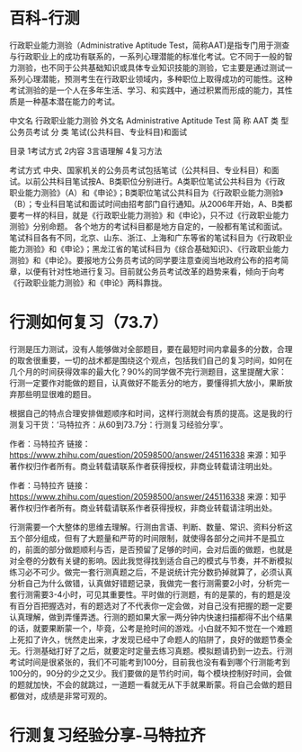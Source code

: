 # 百科-行测
行政职业能力测验（Administrative Aptitude Test，简称AAT)是指专门用于测查与行政职业上的成功有联系的，一系列心理潜能的标准化考试。它不同于一般的智力测验，也不同于公共基础知识或具体专业知识技能的测验，它主要是通过测试一系列心理潜能，预测考生在行政职业领域内，多种职位上取得成功的可能性。这种考试测验的是一个人在多年生活、学习、和实践中，通过积累而形成的能力，其性质是一种基本潜在能力的考试。

中文名 行政职业能力测验
外文名 Administrative Aptitude Test
简    称 AAT
类    型 公务员考试
分    类 笔试(公共科目、专业科目)和面试

目录
1考试方式
2内容
3言语理解
4复习方法

考试方式
中央、国家机关的公务员考试包括笔试（公共科目、专业科目）和面试。以前公共科目笔试按A、B类职位分别进行。A类职位笔试公共科目为《行政职业能力测验》（A）和《申论》；B类职位笔试公共科目为《行政职业能力测验》（B）；专业科目笔试和面试时间由招考部门自行通知。从2006年开始，A、B类都要考一样的科目，就是《行政职业能力测验》和《申论》，只不过《行政职业能力测验》分别命题。
各个地方的考试科目都是地方自定的，一般都有笔试和面试。笔试科目各有不同，北京、山东、浙江、上海和广东等省的笔试科目为《行政职业能力测验》和《申论》；黑龙江省的笔试科目为《综合基础知识》、《行政职业能力测验》和《申论》。要报地方公务员考试的同学要注意查阅当地政府公布的招考简章，以便有针对性地进行复习。目前就公务员考试改革的趋势来看，倾向于向考《行政职业能力测验》和《申论》两科靠拢。

# 行测如何复习（73.7）
行测是压力测试，没有人能够做对全部题目，要在最短时间内拿最多的分数，合理的取舍很重要，一切的战术都是围绕这个观点，包括我们自己的复习时间，如何在几个月的时间获得效率的最大化？90%的同学做不完行测题目，这里提醒大家：行测一定要作对能做的题目，认真做好不能丢分的地方，要懂得抓大放小，果断放弃那些明显很难的题目。

根据自己的特点合理安排做题顺序和时间，这样行测就会有质的提高。这是我的行测复习干货：‘马特拉齐：从60到73.7分：行测复习经验分享’。

作者：马特拉齐
链接：https://www.zhihu.com/question/20598500/answer/245116338
来源：知乎
著作权归作者所有。商业转载请联系作者获得授权，非商业转载请注明出处。

作者：马特拉齐
链接：https://www.zhihu.com/question/20598500/answer/245116338
来源：知乎
著作权归作者所有。商业转载请联系作者获得授权，非商业转载请注明出处。

行测需要一个大整体的思维去理解。行测由言语、判断、数量、常识、资料分析这五个部分组成，但有了大题量和严苛的时间限制，就使得各部分之间并不是孤立的，前面的部分做题顺利与否，是否预留了足够的时间，会对后面的做题，也就是对全卷的分数有关键的影响。因此我觉得找到适合自己的模式与节奏，并不断模拟练习必不可少。做完一套行测真题之后，不是说统计完分数扔掉就算了，必须认真分析自己为什么做错，认真做好错题记录，我做完一套行测需要2小时，分析完一套行测需要3-4小时，可见其重要性。平时做的行测题，有的是蒙的，有的题是没有百分百把握选对，有的题选对了不代表你一定会做，对自己没有把握的题一定要认真理解，做到弄懂弄透。行测的题如果大家一两分钟内快速扫描都得不出个结果的话，就要果断蒙一个，毕竟，公考是抢时间的游戏。小白就不知不觉在一个难题上死扣了许久，恍然走出来，才发现已经中了命题人的陷阱了，良好的做题节奏全无。行测基础打好了之后，就要定时定量去练习真题。模拟题请扔到一边去。行测考试时间是很紧张的，我们不可能考到100分，目前我也没有看到哪个行测能考到100分的，90分的少之又少。我们要做的是节约时间，每个模块控制好时间，会做的题就加快，不会的就跳过，一道题一看就无从下手就果断蒙。将自己会做的题目都做对，成绩是非常可观的。
# 行测复习经验分享-马特拉齐
